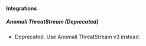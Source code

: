 
#### Integrations
##### Anomali ThreatStream (Deprecated)
- Deprecated. Use Anomali ThreatStream v3 instead.
